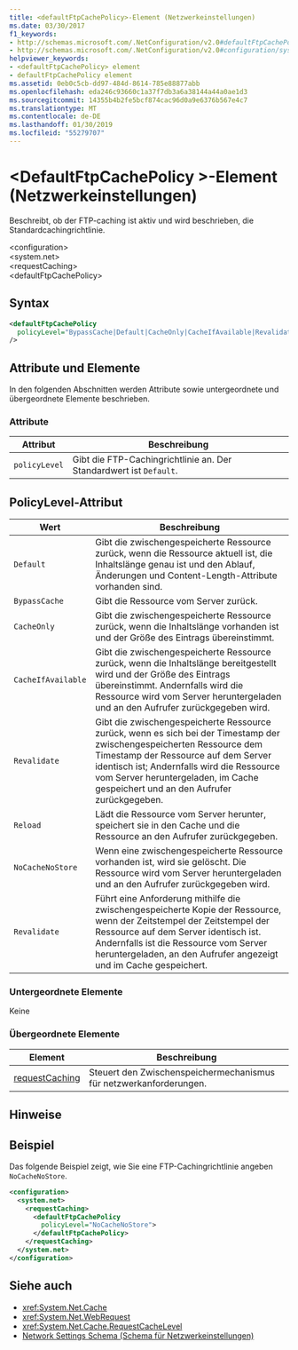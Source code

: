 ```yaml
---
title: <defaultFtpCachePolicy>-Element (Netzwerkeinstellungen)
ms.date: 03/30/2017
f1_keywords:
- http://schemas.microsoft.com/.NetConfiguration/v2.0#defaultFtpCachePolicy
- http://schemas.microsoft.com/.NetConfiguration/v2.0#configuration/system.net/requestCaching/defaultFtpCachePolicy
helpviewer_keywords:
- <defaultFtpCachePolicy> element
- defaultFtpCachePolicy element
ms.assetid: 0eb0c5cb-dd97-484d-8614-785e88877abb
ms.openlocfilehash: eda246c93660c1a37f7db3a6a38144a44a0ae1d3
ms.sourcegitcommit: 14355b4b2fe5bcf874cac96d0a9e6376b567e4c7
ms.translationtype: MT
ms.contentlocale: de-DE
ms.lasthandoff: 01/30/2019
ms.locfileid: "55279707"
---
```

# <a name="defaultftpcachepolicy-element-network-settings"></a>\<DefaultFtpCachePolicy >-Element (Netzwerkeinstellungen)
Beschreibt, ob der FTP-caching ist aktiv und wird beschrieben, die Standardcachingrichtlinie.  
  
 \<configuration>  
\<system.net>  
\<requestCaching>  
\<defaultFtpCachePolicy>  
  
## <a name="syntax"></a>Syntax  
  
```xml  
<defaultFtpCachePolicy  
  policyLevel="BypassCache|Default|CacheOnly|CacheIfAvailable|Revalidate|Reload|NoCacheNoStore|Revalidate"  
/>  
```  
  
## <a name="attributes-and-elements"></a>Attribute und Elemente  
 In den folgenden Abschnitten werden Attribute sowie untergeordnete und übergeordnete Elemente beschrieben.  
  
### <a name="attributes"></a>Attribute  
  
|Attribut|Beschreibung|  
|---------------|-----------------|  
|`policyLevel`|Gibt die FTP-Cachingrichtlinie an. Der Standardwert ist `Default`.|  
  
## <a name="policylevel-attribute"></a>PolicyLevel-Attribut  
  
|Wert|Beschreibung|  
|-----------|-----------------|  
|`Default`|Gibt die zwischengespeicherte Ressource zurück, wenn die Ressource aktuell ist, die Inhaltslänge genau ist und den Ablauf, Änderungen und Content-Length-Attribute vorhanden sind.|  
|`BypassCache`|Gibt die Ressource vom Server zurück.|  
|`CacheOnly`|Gibt die zwischengespeicherte Ressource zurück, wenn die Inhaltslänge vorhanden ist und der Größe des Eintrags übereinstimmt.|  
|`CacheIfAvailable`|Gibt die zwischengespeicherte Ressource zurück, wenn die Inhaltslänge bereitgestellt wird und der Größe des Eintrags übereinstimmt. Andernfalls wird die Ressource wird vom Server heruntergeladen und an den Aufrufer zurückgegeben wird.|  
|`Revalidate`|Gibt die zwischengespeicherte Ressource zurück, wenn es sich bei der Timestamp der zwischengespeicherten Ressource dem Timestamp der Ressource auf dem Server identisch ist; Andernfalls wird die Ressource vom Server heruntergeladen, im Cache gespeichert und an den Aufrufer zurückgegeben.|  
|`Reload`|Lädt die Ressource vom Server herunter, speichert sie in den Cache und die Ressource an den Aufrufer zurückgegeben.|  
|`NoCacheNoStore`|Wenn eine zwischengespeicherte Ressource vorhanden ist, wird sie gelöscht. Die Ressource wird vom Server heruntergeladen und an den Aufrufer zurückgegeben wird.|  
|`Revalidate`|Führt eine Anforderung mithilfe die zwischengespeicherte Kopie der Ressource, wenn der Zeitstempel der Zeitstempel der Ressource auf dem Server identisch ist. Andernfalls ist die Ressource vom Server heruntergeladen, an den Aufrufer angezeigt und im Cache gespeichert.|  
  
### <a name="child-elements"></a>Untergeordnete Elemente  
 Keine  
  
### <a name="parent-elements"></a>Übergeordnete Elemente  
  
|Element|Beschreibung|  
|-------------|-----------------|  
|[requestCaching](../../../../../docs/framework/configure-apps/file-schema/network/requestcaching-element-network-settings.md)|Steuert den Zwischenspeichermechanismus für netzwerkanforderungen.|  
  
## <a name="remarks"></a>Hinweise  
  
## <a name="example"></a>Beispiel  
 Das folgende Beispiel zeigt, wie Sie eine FTP-Cachingrichtlinie angeben `NoCacheNoStore`.  
  
```xml  
<configuration>  
  <system.net>  
    <requestCaching>  
      <defaultFtpCachePolicy  
        policyLevel="NoCacheNoStore">  
      </defaultFtpCachePolicy>  
    </requestCaching>  
  </system.net>  
</configuration>  
```  
  
## <a name="see-also"></a>Siehe auch
- <xref:System.Net.Cache>
- <xref:System.Net.WebRequest>
- <xref:System.Net.Cache.RequestCacheLevel>
- [Network Settings Schema (Schema für Netzwerkeinstellungen)](../../../../../docs/framework/configure-apps/file-schema/network/index.md)
